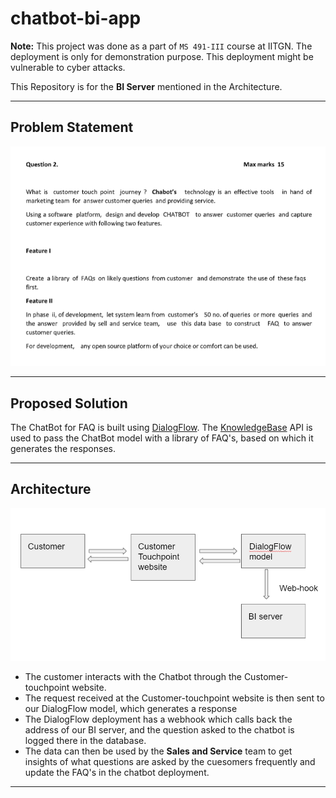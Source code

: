 # chatbot-bi-app

**Note:** This project was done as a part of ```MS 491-III``` course at IITGN. The deployment is only for demonstration purpose. This deployment might be vulnerable to cyber attacks.

This Repository is for the **BI Server** mentioned in the Architecture.

---

## Problem Statement

<p align="center">
  <img width="600" src="https://github.com/pmujumdar27/chatbot-bi-app/blob/main/static/question.PNG">
</p>

---

## Proposed Solution

The ChatBot for FAQ is built using [DialogFlow](https://dialogflow.cloud.google.com). The [KnowledgeBase](https://cloud.google.com/dialogflow/es/docs/how/knowledge-bases) API is used to pass the ChatBot model with a library of FAQ's, based on which it generates the responses.

---

## Architecture

<p align="center">
  <img width="600" src="https://github.com/pmujumdar27/chatbot-bi-app/blob/main/static/architecture.PNG">
</p>

- The customer interacts with the Chatbot through the Customer-touchpoint website.
- The request received at the Customer-touchpoint website is then sent to our DialogFlow model, which generates a response
- The DialogFlow deployment has a webhook which calls back the address of our BI server, and the question asked to the chatbot is logged there in the database.
- The data can then be used by the **Sales and Service** team to get insights of what questions are asked by the cuesomers frequently and update the FAQ's in the chatbot deployment.

---
